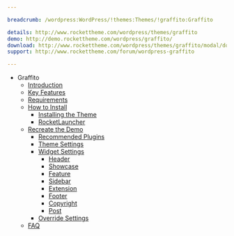```yaml
---

breadcrumb: /wordpress:WordPress/!themes:Themes/!graffito:Graffito

details: http://www.rockettheme.com/wordpress/themes/graffito
demo: http://demo.rockettheme.com/wordpress/graffito/
download: http://www.rockettheme.com/wordpress/themes/graffito/modal/downloads
support: http://www.rockettheme.com/forum/wordpress-graffito

---
```


* Graffito
    * [Introduction]()
    * [Key Features](INDEX.md#key-features)
    * [Requirements](INDEX.md#requirements)
    * [How to Install](../../start/themes.md#how-to-install)
        * [Installing the Theme](../../start/themes.md#installing-the-theme)
        * [RocketLauncher](../../start/rocketlauncher.md)
    * [Recreate the Demo](demo.md)
        * [Recommended Plugins](demo.md#recommended-plugins)
        * [Theme Settings](demo.md#theme-settings)
        * [Widget Settings](demo.md#widget-settings)
            * [Header](demo_header.md)
            * [Showcase](demo_showcase.md)
            * [Feature](demo_feature.md)
            * [Sidebar](demo_sidebar.md)
            * [Extension](demo_extension.md)
            * [Footer](demo_footer.md)
            * [Copyright](demo_copyright.md)
            * [Post](demo_post.md)
        * [Override Settings](demo_override.md)
    * [FAQ](faq.md)

